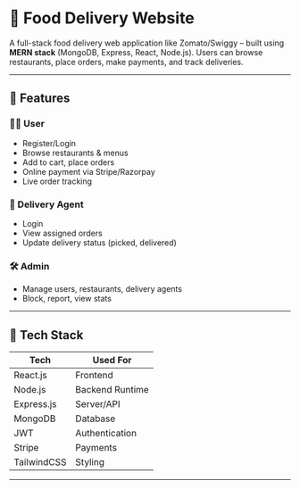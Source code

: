 # 🍔 Food Delivery Website

A full-stack food delivery web application like Zomato/Swiggy – built using **MERN stack** (MongoDB, Express, React, Node.js). 
Users can browse restaurants, place orders, make payments, and track deliveries.

---

## 🚀 Features

### 👨‍🍳 User
- Register/Login
- Browse restaurants & menus
- Add to cart, place orders
- Online payment via Stripe/Razorpay
- Live order tracking


### 🛵 Delivery Agent
- Login
- View assigned orders
- Update delivery status (picked, delivered)



### 🛠️ Admin
- Manage users, restaurants, delivery agents
- Block, report, view stats

---

## 🧰 Tech Stack

| Tech        | Used For         |
|-------------|------------------|
| React.js    | Frontend         |
| Node.js     | Backend Runtime  |
| Express.js  | Server/API       |
| MongoDB     | Database         |
| JWT         | Authentication   |
| Stripe      | Payments         |
| TailwindCSS | Styling          |


---



